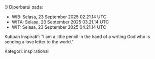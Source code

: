 ⏰ Diperbarui pada:
- WIB: Selasa, 23 September 2025 02.21.14 UTC
- WITA: Selasa, 23 September 2025 03.21.14 UTC
- WIT: Selasa, 23 September 2025 04.21.14 UTC

Kutipan Inspiratif:
"I am a little pencil in the hand of a writing God who is sending a love letter to the world."


Kategori: inspirational

